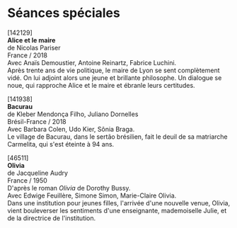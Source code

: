 # Séances spéciales

[142129]  
**Alice et le maire**  
de Nicolas Pariser  
France / 2018  
Avec Anaïs Demoustier, Antoine Reinartz, Fabrice Luchini.  
Après trente ans de vie politique, le maire de Lyon se sent complètement vidé. On lui adjoint alors une jeune et brillante philosophe. Un dialogue se noue, qui rapproche Alice et le maire et ébranle leurs certitudes.

[141938]  
**Bacurau**  
de Kleber Mendonça Filho, Juliano Dornelles  
Brésil-France / 2018  
Avec Barbara Colen, Udo Kier, Sônia Braga.  
Le village de Bacurau, dans le sertão brésilien, fait le deuil de sa matriarche Carmelita, qui s'est éteinte à 94 ans.

[46511]  
**Olivia**  
de Jacqueline Audry  
France / 1950  
D'après le roman _Olivia_ de Dorothy Bussy.  
Avec Edwige Feuillère, Simone Simon, Marie-Claire Olivia.  
Dans une institution pour jeunes filles, l'arrivée d'une nouvelle venue, Olivia, vient bouleverser les sentiments d'une enseignante, mademoiselle Julie, et de la directrice de l'institution.

